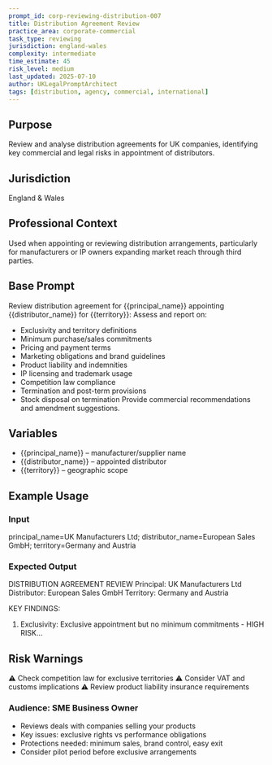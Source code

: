 ```yaml
---
prompt_id: corp-reviewing-distribution-007
title: Distribution Agreement Review
practice_area: corporate-commercial
task_type: reviewing
jurisdiction: england-wales
complexity: intermediate
time_estimate: 45
risk_level: medium
last_updated: 2025-07-10
author: UKLegalPromptArchitect
tags: [distribution, agency, commercial, international]
---
```


## Purpose
Review and analyse distribution agreements for UK companies, identifying key commercial and legal risks in appointment of distributors.

## Jurisdiction
England & Wales

## Professional Context
Used when appointing or reviewing distribution arrangements, particularly for manufacturers or IP owners expanding market reach through third parties.

## Base Prompt
Review distribution agreement for \{\{principal_name\}\} appointing \{\{distributor_name\}\} for \{\{territory\}\}:
Assess and report on:
- Exclusivity and territory definitions
- Minimum purchase/sales commitments
- Pricing and payment terms
- Marketing obligations and brand guidelines
- Product liability and indemnities
- IP licensing and trademark usage
- Competition law compliance
- Termination and post-term provisions
- Stock disposal on termination
Provide commercial recommendations and amendment suggestions.

## Variables
- \{\{principal_name\}\} – manufacturer/supplier name
- \{\{distributor_name\}\} – appointed distributor
- \{\{territory\}\} – geographic scope

## Example Usage
### Input
principal_name=UK Manufacturers Ltd; distributor_name=European Sales GmbH; territory=Germany and Austria

### Expected Output
DISTRIBUTION AGREEMENT REVIEW
Principal: UK Manufacturers Ltd
Distributor: European Sales GmbH
Territory: Germany and Austria

KEY FINDINGS:
1. Exclusivity: Exclusive appointment but no minimum commitments - HIGH RISK...

## Risk Warnings
⚠️ Check competition law for exclusive territories
⚠️ Consider VAT and customs implications
⚠️ Review product liability insurance requirements

### Audience: SME Business Owner
- Reviews deals with companies selling your products
- Key issues: exclusive rights vs performance obligations
- Protections needed: minimum sales, brand control, easy exit
- Consider pilot period before exclusive arrangements
